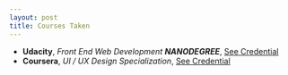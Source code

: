```yaml
---
layout: post
title: Courses Taken
---
```


- **Udacity**, _Front End Web Development **NANODEGREE**_,
[See Credential](https://graduation.udacity.com/confirm/RVLRPMLH)
- **Coursera**, _UI / UX Design Specialization_,
[See Credential](https://www.coursera.org/account/accomplishments/specialization/KAWRMFGB24YE)
